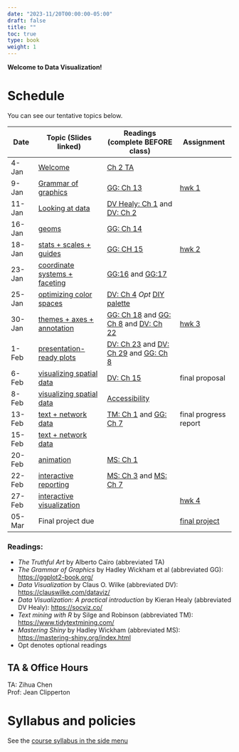 ```yaml
---
date: "2023-11/20T00:00:00-05:00"
draft: false
title: ""
toc: true
type: book
weight: 1
---
```


**Welcome to Data Visualization!** 

# Schedule 
You can see our tentative topics below. 

| Date   | Topic (Slides linked)   | Readings (complete BEFORE class)  |   Assignment      | 
| ------ | ----------------------------- | --------------- | --------------- | 
| 4-Jan  | [Welcome](slides/01-intro)  | [Ch 2 TA](https://paul.zhdk.ch/pluginfile.php/93337/mod_resource/content/1/The%20Functional%20Art%20-%20An%20Introduction%20to%20Information%20Graphics%20and%20Visualization%20by%20Alberto%20Cairo%20%28z-lib.org%29.pdf)   |
| 9-Jan  |  [Grammar of graphics](slides/02-grammar-of-graphics)  | [GG: Ch 13](https://ggplot2-book.org/mastery.html)| [hwk 1](/assignments/assign1/)   |     
| 11-Jan | [Looking at data ](slides/03-look-at-data)       |[DV Healy: Ch 1](https://socviz.co/lookatdata.html) and [DV: Ch 2](https://clauswilke.com/dataviz/aesthetic-mapping.html) |                 |
| 16-Jan | [geoms](slides/04-geoms) 	|     [GG: Ch 14](https://ggplot2-book.org/layers.html)          ||
| 18-Jan | [stats + scales + guides ](slides/05-stats-scales-guides)    |[GG: CH 15](https://ggplot2-book.org/scales-guides.html)| [hwk 2](/assignments/assign2/)       |
| 23-Jan  &nbsp; &nbsp;| [coordinate systems + faceting](slides/06-coordinates-facets)  &nbsp; &nbsp; | [GG:16](https://ggplot2-book.org/coord.html) and [GG:17](https://ggplot2-book.org/facet.html)|
| 25-Jan | [optimizing color spaces ](slides/07-optimizing-color-spaces)       |  [DV: Ch 4](https://clauswilke.com/dataviz/color-basics.html) *Opt* [DIY palette](https://blog.datawrapper.de/colors-for-data-vis-style-guides/)       |
| 30-Jan | [themes + axes + annotation](slides/08-themes-axes-annotations)  |[GG: Ch 18](https://ggplot2-book.org/polishing.html) and [GG: Ch 8](https://ggplot2-book.org/annotations.html) and [DV: Ch 22](https://clauswilke.com/dataviz/figure-titles-captions.html) &nbsp; &nbsp; |[hwk 3](/assignments/assign3/)   |
| 1-Feb  | [presentation-ready plots](slides/09-presentation-ready-plots)   | [DV: Ch 23](https://clauswilke.com/dataviz/balance-data-context.html) and [DV: Ch 29](https://clauswilke.com/dataviz/telling-a-story.html) and [GG: Ch 8](https://socviz.co/refineplots.html) |              |
| 6-Feb  | [visualizing spatial data ](slides/11-visualize-spatial-i) |[DV: Ch 15](https://clauswilke.com/dataviz/geospatial-data.html)| final proposal |
| 8-Feb  | [visualizing spatial data](slides/12-visualize-spatial-ii)   |[Accessibility](https://medium.com/nightingale/writing-alt-text-for-data-visualization-2a218ef43f81) |             |
| 13-Feb | [text + network data](slides/13-visualize-text-network)   |[TM: Ch 1](https://www.tidytextmining.com/tidytext.html) and [GG: Ch 7](https://ggplot2-book.org/networks.html)  |        final progress report    |
| 15-Feb | [text + network data ](slides/13-visualize-text-network)  |   |          | <!--[*Opt* Hamilton](/notes/hamilton/) -->
| 20-Feb | [animation  ](slides/14-animation)     | [MS: Ch 1](https://mastering-shiny.org/basic-app.html)          ||
| 22-Feb | [interactive reporting](slides/15-interactive-reporting)   | [MS: Ch 3](https://mastering-shiny.org/basic-reactivity.html) and [MS: Ch 7](https://mastering-shiny.org/action-graphics.html) |           |
| 27-Feb | [interactive visualization](slides/16-interactive-visualization)  | | [hwk 4](/assignments/assign4/)   |
| 05-Mar | Final project due             |  | [final project](/assignments/final-project/)|

### Readings:
* *The Truthful Art* by Alberto Cairo (abbreviated TA)
* *The Grammar of Graphics* by Hadley Wickham et al (abbreviated GG): https://ggplot2-book.org/ 
* *Data Visualization* by Claus O. Wilke (abbreviated DV): https://clauswilke.com/dataviz/
* *Data Visualization: A practical introduction* by Kieran Healy (abbreviated DV Healy): https://socviz.co/
* *Text mining with R* by Silge and Robinson (abbreviated TM): https://www.tidytextmining.com/
* *Mastering Shiny* by Hadley Wickham (abbreviated MS): https://mastering-shiny.org/index.html
* Opt denotes optional readings



## TA & Office Hours 
TA: Zihua Chen <br>
Prof: Jean Clipperton

# Syllabus and policies
See the [course syllabus in the side menu](/course-syllabus/)